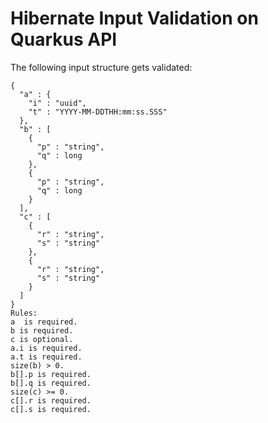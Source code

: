 # Hibernate Input Validation on Quarkus API
The following input structure gets validated:
```
{
  "a" : {
    "i" : "uuid",
    "t" : "YYYY-MM-DDTHH:mm:ss.SSS"
  },
  "b" : [
    {
      "p" : "string",
      "q" : long
    },
    {
      "p" : "string",
      "q" : long
    }    
  ],
  "c" : [
    {
      "r" : "string",
      "s" : "string"
    },
    {
      "r" : "string",
      "s" : "string"
    }    
  ]  
}
Rules:
a  is required.
b is required.
c is optional.
a.i is required.
a.t is required.
size(b) > 0.
b[].p is required.
b[].q is required.
size(c) >= 0.
c[].r is required.
c[].s is required.
```
